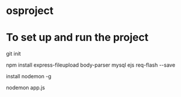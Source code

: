 # osproject


# To set up and run the project

git init

npm install express-fileupload body-parser mysql ejs req-flash --save

install nodemon -g

nodemon app.js
